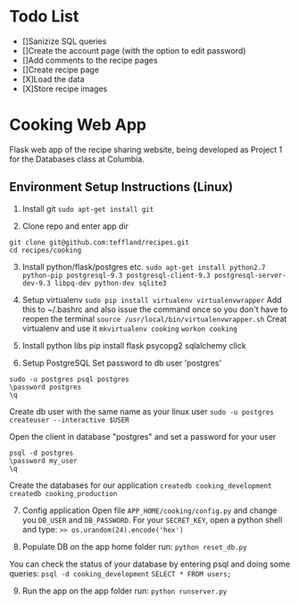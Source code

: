 # Todo List
- []Sanizize SQL queries
- []Create the account page (with the option to edit password)
- []Add comments to the recipe pages
- []Create recipe page
- [X]Load the data 
- [X]Store recipe images

# Cooking Web App

Flask web app of the recipe sharing website, being developed as Project 1 for the Databases class at Columbia.

## Environment Setup Instructions (Linux)

1. Install git
`sudo apt-get install git`

2. Clone repo and enter app dir
  ```
  git clone git@github.com:teffland/recipes.git
  cd recipes/cooking
  ```

3. Install python/flask/postgres etc.
  `sudo apt-get install python2.7 python-pip postgresql-9.3 postgresql-client-9.3 postgresql-server-dev-9.3 libpq-dev python-dev sqlite3`

4. Setup virtualenv
  `sudo pip install virtualenv virtualenvwrapper`
  Add this to ~/.bashrc and also issue the command once so you don't have to reopen the terminal
  `source /usr/local/bin/virtualenvwrapper.sh`
  Creat virtualenv and use it
  `mkvirtualenv cooking`
  `workon cooking`

5. Install python libs
  pip install flask psycopg2 sqlalchemy click

6. Setup PostgreSQL
  Set password to db user 'postgres'
  ```
  sudo -u postgres psql postgres
  \password postgres
  \q
  ```
  Create db user with the same name as your linux user
  `sudo -u postgres createuser --interactive $USER`
  
  Open the client in database "postgres" and set a password for your user
  ```
  psql -d postgres
  \password my_user
  \q
  ```

  Create the databases for our application
  `createdb cooking_development`
  `createdb cooking_production`

7. Config application
  Open file `APP_HOME/cooking/config.py` and change you `DB_USER` and `DB_PASSWORD`.
  For your `SECRET_KEY`, open a python shell and type:
  `>> os.urandom(24).encode('hex')`

8. Populate DB
  on the app home folder run:
  `python reset_db.py`

  You can check the status of your database by entering psql and doing some queries:
  `psql -d cooking_development`
  `SELECT * FROM users;`

9. Run the app
  on the app folder run:
  `python runserver.py`

